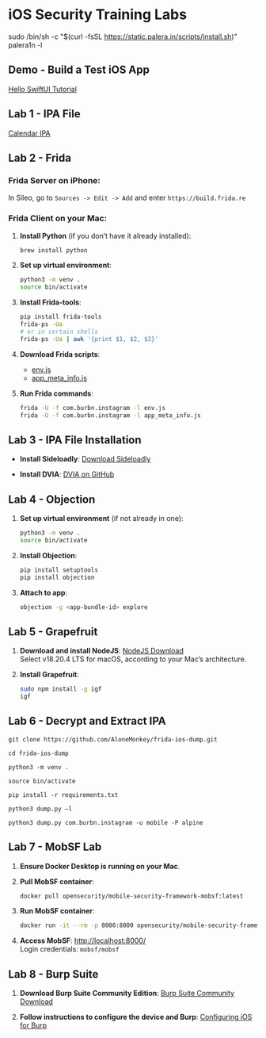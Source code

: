 # iOS Security Training Labs
sudo /bin/sh -c "$(curl -fsSL https://static.palera.in/scripts/install.sh)"
palera1n -l
## Demo - Build a Test iOS App

[Hello SwiftUI Tutorial](https://developer.apple.com/tutorials/develop-in-swift/hello-swiftui)

## Lab 1 - IPA File

[Calendar IPA](https://psychsecurity.github.io/bsidesmelbourne2024/Calendar.ipa)

## Lab 2 - Frida

### Frida Server on iPhone:
In Sileo, go to `Sources -> Edit -> Add` and enter `https://build.frida.re`

### Frida Client on your Mac:

1. **Install Python** (if you don’t have it already installed):

    ```bash
    brew install python
    ```

2. **Set up virtual environment**:

    ```bash
    python3 -m venv .
    source bin/activate
    ```

3. **Install Frida-tools**:

    ```bash
    pip install frida-tools  
    frida-ps -Ua 
    # or in certain shells
    frida-ps -Ua | awk '{print $1, $2, $3}'
    ```

4. **Download Frida scripts**:
   - [env.js](https://psychsecurity.github.io/bsidesmelbourne2024/env.js)
   - [app_meta_info.js](https://psychsecurity.github.io/bsidesmelbourne2024/app_meta_info.js)

5. **Run Frida commands**:

    ```bash
    frida -U -f com.burbn.instagram -l env.js
    frida -U -f com.burbn.instagram -l app_meta_info.js
    ```

## Lab 3 - IPA File Installation

- **Install Sideloadly**: [Download Sideloadly](https://sideloadly.io/#download)

- **Install DVIA**: [DVIA on GitHub](https://github.com/prateek147/DVIA-v2)

## Lab 4 - Objection

1. **Set up virtual environment** (if not already in one):

    ```bash
    python3 -m venv .
    source bin/activate
    ```

2. **Install Objection**:

    ```bash
    pip install setuptools
    pip install objection
    ```

3. **Attach to app**:

    ```bash
    objection -g <app-bundle-id> explore
    ```



## Lab 5 - Grapefruit

1. **Download and install NodeJS**:
   [NodeJS Download](https://nodejs.org/en/download/prebuilt-installer)  
   Select v18.20.4 LTS for macOS, according to your Mac’s architecture.

2. **Install Grapefruit**:

    ```bash
    sudo npm install -g igf
    igf
    ```

## Lab 6 - Decrypt and Extract IPA

```
git clone https://github.com/AloneMonkey/frida-ios-dump.git

cd frida-ios-dump

python3 -m venv .

source bin/activate

pip install -r requirements.txt

python3 dump.py –l

python3 dump.py com.burbn.instagram -u mobile -P alpine
```

## Lab 7 - MobSF Lab

1. **Ensure Docker Desktop is running on your Mac**.

2. **Pull MobSF container**:

    ```bash
    docker pull opensecurity/mobile-security-framework-mobsf:latest
    ```

3. **Run MobSF container**:

    ```bash
    docker run -it --rm -p 8000:8000 opensecurity/mobile-security-framework-mobsf:latest
    ```

4. **Access MobSF**:
   [http://localhost:8000/](http://localhost:8000/)  
   Login credentials: `mobsf/mobsf`

## Lab 8 - Burp Suite

1. **Download Burp Suite Community Edition**:
   [Burp Suite Community Download](https://portswigger.net/burp/communitydownload)

2. **Follow instructions to configure the device and Burp**:
   [Configuring iOS for Burp](https://portswigger.net/burp/documentation/desktop/mobile/config-ios-device)
